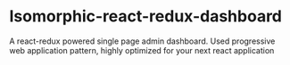 # Isomorphic-react-redux-dashboard
A react-redux powered single page admin dashboard. Used progressive web application pattern, highly optimized for your next react application
